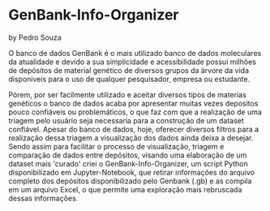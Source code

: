 # GenBank-Info-Organizer
by Pedro Souza

O banco de dados GenBank é o mais utilizado banco de dados moleculares da atualidade e devido a sua simplicidade e acessibilidade possui milhões de depósitos de material genético de diversos grupos da árvore da vida disponiveis para o uso de qualquer pesquisador, empresa ou estudante. 

Pórem, por ser facilmente utilizado e aceitar diversos tipos de materias genéticos o banco de dados acaba por apresentar muitas vezes depositos pouco confiáveis ou problemáticos, o que faz com que a realização de uma triagem pelo usuário seja necessaria para a construção de um dataset confiável. Apesar do banco de dados, hoje, oferecer diversos filtros para a realização dessa triagem a visualização dos dados ainda deixa a desejar. Sendo assim para facilitar o processo de visualização, triagem e comparação de dados entre depósitos, visando uma elaboração de um dataset mais 'curado' criei o GenBank-Info-Organizer, um script Python disponibilizado em Jupyter-Notebook, que retirar informações do arquivo completo dos depósitos disponibilizado pelo Genbank (.gb) e as compila em um arquivo Excel, o que permite uma exploração mais rebruscada dessas informações.


# 
